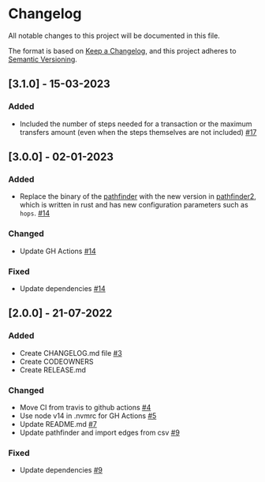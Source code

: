 # Changelog
All notable changes to this project will be documented in this file.

The format is based on [Keep a Changelog](https://keepachangelog.com/en/1.0.0/),
and this project adheres to [Semantic Versioning](https://semver.org/spec/v2.0.0.html).

## [3.1.0] - 15-03-2023

### Added
- Included the number of steps needed for a transaction or the maximum transfers amount (even when the steps themselves are not included) [#17](https://github.com/CirclesUBI/circles-transfer/pull/17)

## [3.0.0] - 02-01-2023

### Added

- Replace the binary of the [pathfinder](https://github.com/chriseth/pathfinder) with the new version in [pathfinder2](https://github.com/chriseth/pathfinder2), which is written in rust and has new configuration parameters such as `hops`. [#14](https://github.com/CirclesUBI/circles-transfer/pull/14)

### Changed

- Update GH Actions [#14](https://github.com/CirclesUBI/circles-transfer/pull/14)

### Fixed

- Update dependencies [#14](https://github.com/CirclesUBI/circles-transfer/pull/4)

## [2.0.0] - 21-07-2022

### Added

- Create CHANGELOG.md file [#3](https://github.com/CirclesUBI/circles-transfer/pull/3)
- Create CODEOWNERS
- Create RELEASE.md

### Changed

- Move CI from travis to github actions [#4](https://github.com/CirclesUBI/circles-transfer/pull/4)
- Use node v14 in .nvmrc for GH Actions [#5](https://github.com/CirclesUBI/circles-transfer/pull/5)
- Update README.md [#7](https://github.com/CirclesUBI/circles-transfer/pull/7)
- Update pathfinder and import edges from csv [#9](https://github.com/CirclesUBI/circles-transfer/pull/9)

### Fixed

- Update dependencies [#9](https://github.com/CirclesUBI/circles-transfer/pull/9)

